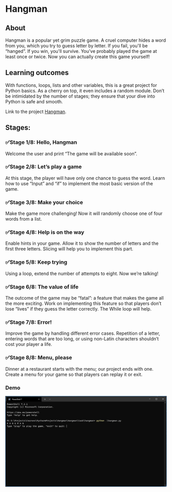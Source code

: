 # Hangman

## About
Hangman is a popular yet grim puzzle game. A cruel computer hides a word from you, which you try to guess letter by letter. If you fail, you'll be “hanged”. If you win, you'll survive. You’ve probably played the game at least once or twice. Now you can actually create this game yourself!

## Learning outcomes
With functions, loops, lists and other variables, this is a great project for Python basics. As a cherry on top, it even includes a random module. Don’t be intimidated by the number of stages; they ensure that your dive into Python is safe and smooth.

Link to the project [Hangman](https://hyperskill.org/projects/69).

## Stages:
### :white_check_mark:Stage 1/8: Hello, Hangman
Welcome the user and print “The game will be available soon”.
### :white_check_mark:Stage 2/8: Let’s play a game
At this stage, the player will have only one chance to guess the word. Learn how to use “Input” and “if” to implement the most basic version of the game.
### :white_check_mark:Stage 3/8: Make your choice
Make the game more challenging! Now it will randomly choose one of four words from a list.
### :white_check_mark:Stage 4/8: Help is on the way
Enable hints in your game. Allow it to show the number of letters and the first three letters. Slicing will help you to implement this part.
### :white_check_mark:Stage 5/8: Keep trying
Using a loop, extend the number of attempts to eight. Now we’re talking!
### :white_check_mark:Stage 6/8: The value of life
The outcome of the game may be “fatal”: a feature that makes the game all the more exciting. Work on implementing this feature so that players don’t lose “lives” if they guess the letter correctly. The While loop will help.
### :white_check_mark:Stage 7/8: Error!
Improve the game by handling different error cases. Repetition of a letter, entering words that are too long, or using non-Latin characters shouldn’t cost your player a life.
### :white_check_mark:Stage 8/8: Menu, please
Dinner at a restaurant starts with the menu; our project ends with one. Create a menu for your game so that players can replay it or exit.

### Demo
![Alt-текст](https://github.com/WatherMG/Hangman/blob/main/Hangman/task/hangman/Hangman.gif?raw=true&v=3&s=460 "Demo")
